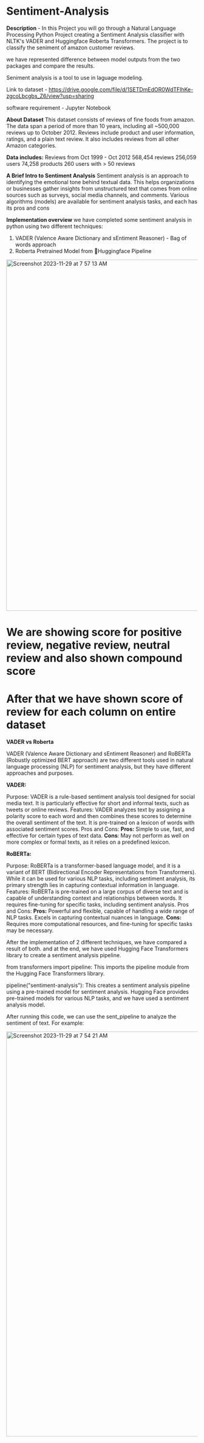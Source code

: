 # Sentiment-Analysis

**Description** - In this Project you will go through a Natural Language Processing Python Project creating a Sentiment Analysis classifier with NLTK's VADER and Huggingface Roberta Transformers. The project is to classify the seniment of amazon customer reviews. 

we have represented difference between model outputs from the two packages and compare the results. 

Seniment analysis is a tool to use in laguage modeling.

Link to dataset - https://drive.google.com/file/d/1SETDmEdOR0WdTFlhKe-zgcoLbcgbs_Z6/view?usp=sharing

software requirement - Jupyter Notebook

**About Dataset**
This dataset consists of reviews of fine foods from amazon. The data span a period of more than 10 years, including all ~500,000 reviews up to October 2012. Reviews include product and user information, ratings, and a plain text review. It also includes reviews from all other Amazon categories.

**Data includes:**
Reviews from Oct 1999 - Oct 2012
568,454 reviews
256,059 users
74,258 products
260 users with > 50 reviews

**A Brief Intro to Sentiment Analysis**
Sentiment analysis is an approach to identifying the emotional tone behind textual data. This helps organizations or businesses gather insights from unstructured text that comes from online sources such as surveys, social media channels, and comments. Various algorithms (models) are available for sentiment analysis tasks, and each has its pros and cons

**Implementation overview**
we have completed some sentiment analysis in python using two different techniques:

1. VADER (Valence Aware Dictionary and sEntiment Reasoner) - Bag of words approach
2. Roberta Pretrained Model from 🤗Huggingface Pipeline


<img width="922" alt="Screenshot 2023-11-29 at 7 57 13 AM" src="https://github.com/nikkipatel19/Sentiment-Analysis/assets/67902583/24a48715-904f-4e42-8590-4c79899a4dcc">





# We are showing score for positive review, negative review, neutral review and also shown compound score

# After that we have shown score of review for each column on entire dataset

**VADER vs Roberta**

VADER (Valence Aware Dictionary and sEntiment Reasoner) and RoBERTa (Robustly optimized BERT approach) are two different tools used in natural language processing (NLP) for sentiment analysis, but they have different approaches and purposes.

**VADER:**

Purpose: VADER is a rule-based sentiment analysis tool designed for social media text. It is particularly effective for short and informal texts, such as tweets or online reviews.
Features: VADER analyzes text by assigning a polarity score to each word and then combines these scores to determine the overall sentiment of the text. It is pre-trained on a lexicon of words with associated sentiment scores.
Pros and Cons:
**Pros:** Simple to use, fast, and effective for certain types of text data.
**Cons**: May not perform as well on more complex or formal texts, as it relies on a predefined lexicon.

**RoBERTa:**

Purpose: RoBERTa is a transformer-based language model, and it is a variant of BERT (Bidirectional Encoder Representations from Transformers). While it can be used for various NLP tasks, including sentiment analysis, its primary strength lies in capturing contextual information in language.
Features: RoBERTa is pre-trained on a large corpus of diverse text and is capable of understanding context and relationships between words. It requires fine-tuning for specific tasks, including sentiment analysis.
Pros and Cons:
**Pros:** Powerful and flexible, capable of handling a wide range of NLP tasks. Excels in capturing contextual nuances in language.
**Cons:** Requires more computational resources, and fine-tuning for specific tasks may be necessary.

After the implementation of 2 different techniques, we have compared a result of both.
and at the end, we have used Hugging Face Transformers library to create a sentiment analysis pipeline. 

from transformers import pipeline: This imports the pipeline module from the Hugging Face Transformers library.

pipeline("sentiment-analysis"): This creates a sentiment analysis pipeline using a pre-trained model for sentiment analysis. Hugging Face provides pre-trained models for various NLP tasks, and we have used a sentiment analysis model.

After running this code, we can use the sent_pipeline to analyze the sentiment of text. For example:

<img width="1063" alt="Screenshot 2023-11-29 at 7 54 21 AM" src="https://github.com/nikkipatel19/Sentiment-Analysis/assets/67902583/edd62eb9-0e2d-4121-997f-48bb145e50ab">
